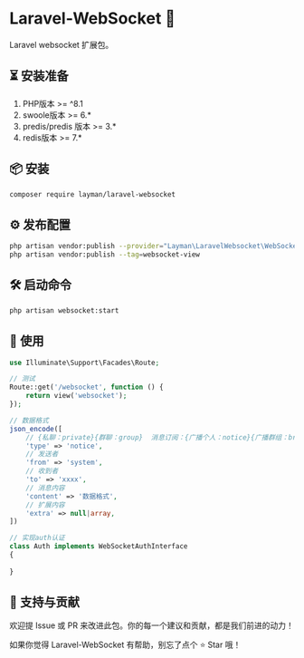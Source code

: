 # Laravel-WebSocket 🔐

Laravel websocket 扩展包。

## ⏳ 安装准备

1. PHP版本 >= ^8.1
2. swoole版本 >= 6.*
3. predis/predis 版本 >= 3.*
4. redis版本 >= 7.*

## 📦 安装

```bash
composer require layman/laravel-websocket
```

## ⚙️ 发布配置

```bash
php artisan vendor:publish --provider="Layman\LaravelWebsocket\WebSocketServiceProvider" --tag=websocket
php artisan vendor:publish --tag=websocket-view
```

## 🛠️ 启动命令

```bash
php artisan websocket:start
```

## 🚀 使用

```php
use Illuminate\Support\Facades\Route;

// 测试
Route::get('/websocket', function () {
    return view('websocket');
});

// 数据格式
json_encode([
    // {私聊：private}{群聊：group}  消息订阅：{广播个人：notice}{广播群组：broadcast}{广播现在线所有连接：online}
    'type' => 'notice',
    // 发送者
    'from' => 'system', 
    // 收到者
    'to' => 'xxxx',
    // 消息内容
    'content' => '数据格式',
    // 扩展内容
    'extra' => null|array,
])

// 实现auth认证
class Auth implements WebSocketAuthInterface
{
    
}
```

## 🙌 支持与贡献

欢迎提 Issue 或 PR 来改进此包。你的每一个建议和贡献，都是我们前进的动力！

如果你觉得 Laravel-WebSocket 有帮助，别忘了点个 ⭐ Star 哦！

